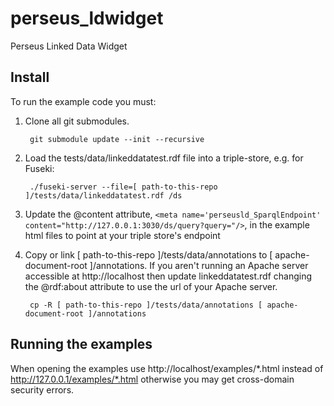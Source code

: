 perseus_ldwidget
================

Perseus Linked Data Widget

## Install
To run the example code you must:

1. Clone all git submodules.

		git submodule update --init --recursive

2. Load the tests/data/linkeddatatest.rdf file into a triple-store, e.g. for Fuseki:

		./fuseki-server --file=[ path-to-this-repo ]/tests/data/linkeddatatest.rdf /ds


3. Update the @content attribute, `<meta name='perseusld_SparqlEndpoint' content="http://127.0.0.1:3030/ds/query?query="/>`, in the example html files to point at your triple store's endpoint 

4. Copy or link [ path-to-this-repo ]/tests/data/annotations to [ apache-document-root ]/annotations. If you aren't running an Apache server accessible at http://localhost then update linkeddatatest.rdf changing the @rdf:about attribute to use the url of your Apache server.

		cp -R [ path-to-this-repo ]/tests/data/annotations [ apache-document-root ]/annotations

## Running the examples
When opening the examples use http://localhost/examples/*.html instead of http://127.0.0.1/examples/*.html otherwise you may get cross-domain security errors.
